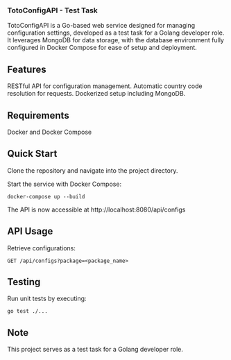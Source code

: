 ### TotoConfigAPI - Test Task
TotoConfigAPI is a Go-based web service designed for managing configuration settings, developed as a test task for a Golang developer role. It leverages MongoDB for data storage, with the database environment fully configured in Docker Compose for ease of setup and deployment.

## Features
RESTful API for configuration management.
Automatic country code resolution for requests.
Dockerized setup including MongoDB.

## Requirements
Docker and Docker Compose

## Quick Start
Clone the repository and navigate into the project directory.

Start the service with Docker Compose:

``` docker-compose up --build ```

The API is now accessible at http://localhost:8080/api/configs

## API Usage
Retrieve configurations:

``` GET /api/configs?package=<package_name> ```

## Testing

Run unit tests by executing:

``` go test ./... ```

## Note

This project serves as a test task for a Golang developer role.